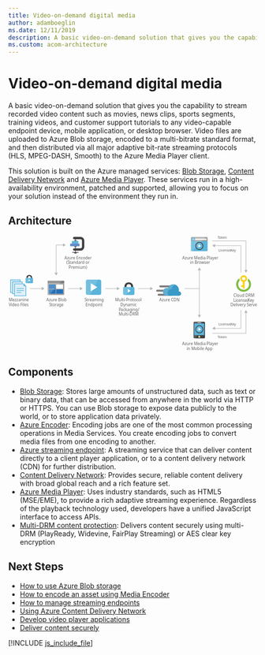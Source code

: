 ```yaml
---
title: Video-on-demand digital media
author: adamboeglin
ms.date: 12/11/2019
description: A basic video-on-demand solution that gives you the capability to stream recorded video content such as movies, news clips, sports segments, training videos, and customer support tutorials to any video-capable endpoint device, mobile application, or desktop browser. Video files are uploaded to Azure Blob storage, encoded to a multi-bitrate standard format, and then distributed via all major adaptive bit-rate streaming protocols (HLS, MPEG-DASH, Smooth) to the Azure Media Player client.
ms.custom: acom-architecture
---
```

# Video-on-demand digital media

A basic video-on-demand solution that gives you the capability to stream recorded video content such as movies, news clips, sports segments, training videos, and customer support tutorials to any video-capable endpoint device, mobile application, or desktop browser. Video files are uploaded to Azure Blob storage, encoded to a multi-bitrate standard format, and then distributed via all major adaptive bit-rate streaming protocols (HLS, MPEG-DASH, Smooth) to the Azure Media Player client.

This solution is built on the Azure managed services: [Blob Storage](/en-us/services/storage/blobs/), [Content Delivery Network](/en-us/services/cdn/) and [Azure Media Player](/en-us/services/media-services/media-player/). These services run in a high-availability environment, patched and supported, allowing you to focus on your solution instead of the environment they run in.


## Architecture

<svg class="architecture-diagram" aria-labelledby="digital-media-video" height="348.129" viewbox="0 0 746.468 348.129" width="746.468" xmlns="http://www.w3.org/2000/svg"><title id="digital-media-video">Video-on-demand digital media</title><desc>A basic video-on-demand solution that gives you the capability to stream recorded video content such as movies, news clips, sports segments, training videos, and customer support tutorials to any video-capable endpoint device, mobile application, or desktop browser. Video files are uploaded to Azure Blob storage, encoded to a multi-bitrate standard format, and then distributed via all major adaptive bit-rate streaming protocols (HLS, MPEG-DASH, Smooth) to the Azure Media Player client.</desc><line fill="none" stroke="#b5b6b6" stroke-miterlimit="10" stroke-width="1.5" x1="101.758" x2="64.754" y1="158.68" y2="158.68"></line><polygon fill="#b5b6b6" points="100.335 153.818 108.754 158.68 100.335 163.542 100.335 153.818"></polygon><line fill="none" stroke="#b5b6b6" stroke-miterlimit="10" stroke-width="1.5" x1="216.758" x2="179.754" y1="158.68" y2="158.68"></line><polygon fill="#b5b6b6" points="215.335 153.818 223.754 158.68 215.335 163.542 215.335 153.818"></polygon><line fill="none" stroke="#b5b6b6" stroke-miterlimit="10" stroke-width="1.5" x1="327.758" x2="290.754" y1="158.68" y2="158.68"></line><polygon fill="#b5b6b6" points="326.335 153.818 334.754 158.68 326.335 163.542 326.335 153.818"></polygon><line fill="none" stroke="#b5b6b6" stroke-miterlimit="10" stroke-width="1.5" x1="574.754" x2="529.754" y1="158.68" y2="158.68"></line><line fill="none" stroke="#b5b6b6" stroke-miterlimit="10" stroke-width="1.5" x1="574.148" x2="574.148" y1="102.177" y2="239.183"></line><polygon fill="#b5b6b6" points="569.287 103.599 574.148 95.18 579.01 103.599 569.287 103.599"></polygon><polygon fill="#b5b6b6" points="569.287 237.761 574.148 246.18 579.01 237.761 569.287 237.761"></polygon><polyline fill="none" points="165.758 27.68 143.754 27.68 143.754 112.599" stroke="#b5b6b6" stroke-miterlimit="10" stroke-width="1.5"></polyline><polygon fill="#b5b6b6" points="164.335 22.818 172.754 27.68 164.335 32.542 164.335 22.818"></polygon><polygon fill="#b5b6b6" points="138.893 111.176 143.754 119.596 148.616 111.176 138.893 111.176"></polygon><polyline fill="none" points="612.846 15.68 714.064 15.68 714.064 104.214" stroke="#b5b6b6" stroke-miterlimit="10" stroke-width="1.5"></polyline><polygon fill="#b5b6b6" points="709.202 102.792 714.064 111.211 718.926 102.792 709.202 102.792"></polygon><polyline fill="none" points="619.843 29.47 699.064 29.47 699.064 111.211" stroke="#b5b6b6" stroke-miterlimit="10" stroke-width="1.5"></polyline><polygon fill="#b5b6b6" points="621.266 34.331 612.846 29.47 621.266 24.608 621.266 34.331"></polygon><polyline fill="none" points="612.846 293.304 714.064 293.304 714.064 230.385" stroke="#b5b6b6" stroke-miterlimit="10" stroke-width="1.5"></polyline><polygon fill="#b5b6b6" points="718.926 231.807 714.064 223.388 709.202 231.807 718.926 231.807"></polygon><polyline fill="none" points="619.843 278.304 699.064 278.304 699.064 223.388" stroke="#b5b6b6" stroke-miterlimit="10" stroke-width="1.5"></polyline><polygon fill="#b5b6b6" points="621.266 283.165 612.846 278.304 621.266 273.442 621.266 283.165"></polygon><text fill="#5e5e5e" font-family="SegoeUI, Segoe UI" font-size="10" transform="translate(629.007 8.501)"><tspan letter-spacing="-0.098em">T</tspan><tspan x="4.263" y="0">oken</tspan></text><text fill="#5e5e5e" font-family="SegoeUI, Segoe UI" font-size="10" transform="translate(629.007 308.596)"><tspan letter-spacing="-0.098em">T</tspan><tspan x="4.263" y="0">oken</tspan></text><text fill="#5e5e5e" font-family="SegoeUI, Segoe UI" font-size="10" transform="translate(631.584 47.096)">License/<tspan letter-spacing="-0.013em" x="36.006" y="0">K</tspan><tspan x="41.675" y="0">ey</tspan></text><text fill="#5e5e5e" font-family="SegoeUI, Segoe UI" font-size="10" transform="translate(631.584 270.221)">License/<tspan letter-spacing="-0.013em" x="36.006" y="0">K</tspan><tspan x="41.675" y="0">ey</tspan></text><text fill="#5e5e5e" font-family="SegoeUI, Segoe UI" font-size="12" transform="translate(114.399 197.149)">Azure Blob<tspan letter-spacing="-0.032em" x="8.429" y="14.4">S</tspan><tspan x="14.417" y="14.4">torage</tspan></text><path d="M120.333,177.331a1.88,1.88,0,0,0,1.8,1.9h46.3a1.9,1.9,0,0,0,1.9-1.9v-33.1h-50Z" fill="#9fa0a2" transform="translate(-2.154 -1.285)"></path><path d="M168.433,136.531h-46.3a1.88,1.88,0,0,0-1.8,1.9v5.7h50v-5.7a1.9,1.9,0,0,0-1.9-1.9" fill="#7c7b7b" transform="translate(-2.154 -1.285)"></path><rect fill="#2272b9" height="13" width="20.4" x="121.88" y="146.346"></rect><rect fill="#2272b9" height="13" width="20.4" x="121.88" y="161.146"></rect><rect fill="#fff" height="13" width="20.3" x="144.08" y="146.346"></rect><rect fill="#2272b9" height="13" width="20.3" x="144.08" y="161.146"></rect><path d="M122.333,136.531a2.006,2.006,0,0,0-2,2v38.6a2.006,2.006,0,0,0,2,2h2.2l39.4-42.6Z" fill="#fff" opacity="0.2" style="isolation:isolate" transform="translate(-2.154 -1.285)"></path><text fill="#5e5e5e" font-family="SegoeUI, Segoe UI" font-size="12" transform="translate(229.326 197.149)"><tspan letter-spacing="-0.032em">S</tspan><tspan x="5.988" y="0">treaming</tspan><tspan x="2.965" y="14.4">Endpoint</tspan></text><path d="M281.333,173.611a5.52,5.52,0,0,1-5.52,5.52h-34.96a5.52,5.52,0,0,1-5.52-5.52v-34.96a5.52,5.52,0,0,1,5.52-5.52h34.96a5.52,5.52,0,0,1,5.52,5.52Z" fill="#5bb4da" transform="translate(-2.154 -1.285)"></path><path d="M248.213,179.131h-7.36a5.52,5.52,0,0,1-5.52-5.52v-34.96a5.52,5.52,0,0,1,5.52-5.52h31.28Z" fill="#fff" opacity="0.15" style="isolation:isolate" transform="translate(-2.154 -1.285)"></path><path d="M250.053,168.4V143.865l19.6,12.279Z" fill="#fff" transform="translate(-2.154 -1.285)"></path><rect fill="#b9539f" height="88.048" opacity="0" width="55.184" x="228.662" y="128.632"></rect><text fill="#5e5e5e" font-family="SegoeUI, Segoe UI" font-size="12" transform="translate(321.163 197.149)">Multi-Protocol <tspan x="15.422" y="14.4">Dynamic </tspan><tspan letter-spacing="-0.034em" x="10.749" y="28.8">P</tspan><tspan x="17.06" y="28.8">ackaging/</tspan><tspan x="10.711" y="43.2">Multi-DRM</tspan></text><path d="M377.186,155.444h0v-1.671a12.434,12.434,0,0,0-3.342-8.658c-1.975-2.278-6.379-3.721-9.645-3.721s-7.67,1.443-9.645,3.721a12.785,12.785,0,0,0-3.342,8.658v1.671h0l6,.683v-1.519a9.68,9.68,0,0,1,1.823-5.772c1.139-1.291,3.569-1.9,5.164-1.975a7.7,7.7,0,0,1,5.164,1.975,7.253,7.253,0,0,1,1.823,4.86v2.43Z" fill="#3f3f3f" transform="translate(-2.154 -1.285)"></path><path d="M351.214,155.444h0c-2.962,0-4.025,1.747-4.025,4.025v15.872c0,1.975,1.215,4.025,3.493,4.025h27.036c2.582,0,3.493-2.05,3.493-4.025V159.469c0-2.05-.835-4.025-4.025-4.025H351.214Z" fill="#5bb4da" transform="translate(-2.154 -1.285)"></path><polygon fill="#fff" points="359.29 159.855 367.644 165.411 359.29 170.967 359.29 159.855"></polygon><path d="M371.111,155.444h-19.9c-2.962,0-4.025,1.747-4.025,4.025v15.872c0,1.975,1.215,4.025,3.493,4.025h5.088Z" fill="#fff" opacity="0.15" style="isolation:isolate" transform="translate(-2.154 -1.285)"></path><line fill="none" stroke="#b5b6b6" stroke-miterlimit="10" stroke-width="1.5" x1="427.758" x2="389.754" y1="158.68" y2="158.68"></line><polygon fill="#b5b6b6" points="426.335 153.818 434.754 158.68 426.335 163.542 426.335 153.818"></polygon><text fill="#5e5e5e" font-family="SegoeUI, Segoe UI" font-size="12" transform="translate(168.859 70.483)">Azure Encoder<tspan x="5.584" y="14.4">(</tspan><tspan letter-spacing="-0.032em" x="9.205" y="14.4">S</tspan><tspan x="15.193" y="14.4">tandard or</tspan><tspan x="12.741" y="28.8">Premium)</tspan></text><path d="M219.023,45.982h-18.9a3.521,3.521,0,0,1,0-7.042h18.9a4.544,4.544,0,0,0,4.539-4.539V16.056a4.544,4.544,0,0,0-4.539-4.539h-18.9a3.521,3.521,0,0,1,0-7.042h18.9A11.594,11.594,0,0,1,230.6,16.056V34.4A11.594,11.594,0,0,1,219.023,45.982Z" fill="#3f3f3f" transform="translate(-2.154 -1.285)"></path><rect fill="#3f3f3f" height="1.76" width="19.056" x="192.224" y="48.96"></rect><rect fill="#3f3f3f" height="2.47" width="7.042" x="198.232" y="50.72"></rect><rect fill="#3f3f3f" height="40.489" width="1.76" x="200.872" y="10.232"></rect><rect fill="#618dc9" height="7.922" width="28.166" x="185.909" y="23.554"></rect><rect fill="#5bb4da" height="7.922" width="19.364" x="191.19" y="15.633"></rect><rect fill="#676767" height="2.641" width="7.042" x="198.232" y="12.992"></rect><rect fill="#676767" height="2.47" width="7.042" x="198.232" y="31.476"></rect><path d="M551,45.634a2.007,2.007,0,0,0,2.007,2.007h45.986A2.007,2.007,0,0,0,601,45.634V14.3H551Z" fill="#5bb4da" transform="translate(-2.154 -1.285)"></path><path d="M598.993,5.007H553.007A2.006,2.006,0,0,0,551,7.014V17.641h50V7.014a2.007,2.007,0,0,0-2.007-2.007" fill="#9fa0a2" transform="translate(-2.154 -1.285)"></path><path d="M553.014,5.007a2.007,2.007,0,0,0-2.007,2.007v38.62a2.008,2.008,0,0,0,2.007,2.007H555.2L594.62,5.007Z" fill="#fff" opacity="0.2" style="isolation:isolate" transform="translate(-2.154 -1.285)"></path><rect fill="#fff" height="3.942" width="33.671" x="561.703" y="8.501"></rect><path d="M562.31,11.69a4.878,4.878,0,1,1-4.878-4.879,4.879,4.879,0,0,1,4.878,4.879" fill="#5bb4da" transform="translate(-2.154 -1.285)"></path><polygon fill="#fff" points="554.762 10.954 556.975 13.29 555.774 13.29 552.815 10.472 555.763 7.654 556.961 7.654 554.762 9.976 560.155 9.976 560.155 10.954 554.762 10.954"></polygon><text fill="#5e5e5e" font-family="SegoeUI, Segoe UI" font-size="12" transform="translate(522.852 70.596)">Azure Media Player<tspan x="23.408" y="14.4">in Browser</tspan></text><circle cx="574.148" cy="30.68" fill="#5bb4da" r="11.52"></circle><path d="M568.156,40.111a11.52,11.52,0,0,1,16.292-16.292Z" fill="#fff" opacity="0.15" style="isolation:isolate" transform="translate(-2.154 -1.285)"></path><polygon fill="#fff" points="571.464 35.614 571.482 25.747 579.346 30.685 571.464 35.614"></polygon><path d="M576.3,22.187a9.778,9.778,0,1,1-9.778,9.778,9.778,9.778,0,0,1,9.778-9.778m0-2.222a12,12,0,1,0,12,12,12.014,12.014,0,0,0-12-12Z" fill="#3f3f3f" transform="translate(-2.154 -1.285)"></path><rect fill="#b9539f" height="84.23" opacity="0" width="101.871" x="520.975" y="1.95"></rect><text fill="#5e5e5e" font-family="SegoeUI, Segoe UI" font-size="12" transform="translate(522.577 328.796)">Azure Media Player<tspan x="13.512" y="14.4">in Mobile App</tspan></text><path d="M593.222,306.859a3,3,0,0,1-3,3H561.778a3,3,0,0,1-3-3v-44a3,3,0,0,1,3-3h28.445a3,3,0,0,1,3,3Z" fill="#3f3f3f" transform="translate(-2.154 -1.285)"></path><rect fill="#5bb4da" height="35.222" width="30" x="558.848" y="263.574"></rect><path d="M578.889,304.969A2.889,2.889,0,1,1,576,302.08a2.889,2.889,0,0,1,2.89,2.889" fill="#fff" transform="translate(-2.154 -1.285)"></path><path d="M577.895,304.969a1.894,1.894,0,1,1-1.9-1.894,1.9,1.9,0,0,1,1.9,1.894" fill="#b8d433" transform="translate(-2.154 -1.285)"></path><path d="M561,300.081V264.859h22.767l2.031-5H561.778a3,3,0,0,0-3,3v44a3,3,0,0,0,3,3h3.695l3.974-9.778Z" fill="#fff" opacity="0.15" style="isolation:isolate" transform="translate(-2.154 -1.285)"></path><path d="M581.111,262.676a.737.737,0,0,1-.738.738h-8.744a.739.739,0,1,1,0-1.477h8.744a.738.738,0,0,1,.738.739" fill="#1e1e1e" transform="translate(-2.154 -1.285)"></path><path d="M581.111,262.676a.737.737,0,0,1-.738.738h-8.744a.739.739,0,1,1,0-1.477h8.744a.738.738,0,0,1,.738.739" fill="#fff" transform="translate(-2.154 -1.285)"></path><circle cx="574.148" cy="281.304" fill="#5bb4da" r="11.52"></circle><path d="M568.156,290.734a11.52,11.52,0,0,1,16.292-16.292Z" fill="#fff" opacity="0.15" style="isolation:isolate" transform="translate(-2.154 -1.285)"></path><polygon fill="#fff" points="571.464 286.237 571.482 276.37 579.346 281.309 571.464 286.237"></polygon><path d="M576.3,272.811a9.778,9.778,0,1,1-9.778,9.778,9.778,9.778,0,0,1,9.778-9.778m0-2.222a12,12,0,1,0,12,12,12.014,12.014,0,0,0-12-12Z" fill="#3f3f3f" transform="translate(-2.154 -1.285)"></path><rect fill="#b9539f" height="87" opacity="0" width="101.871" x="521.975" y="258.18"></rect><text fill="#5e5e5e" font-family="SegoeUI, Segoe UI" font-size="12" transform="translate(676.625 183.66)">Cloud DRM<tspan x="-0.606" y="14.4">License/</tspan><tspan letter-spacing="-0.013em" x="42.601" y="14.4">K</tspan><tspan x="49.403" y="14.4">ey</tspan><tspan x="-8.965" y="28.8">Delivery Server</tspan></text><path d="M731.618,147.431a22.453,22.453,0,0,0-8.8-17.8v.7a13.743,13.743,0,0,1-1.5,6.1,16.294,16.294,0,1,1-28.4,10.9,16.426,16.426,0,0,1,4.7-11.5,13.161,13.161,0,0,1-1.3-5.6,5.7,5.7,0,0,1,.1-1.3,22.44,22.44,0,1,0,35.2,18.5Z" fill="#7fbb42" transform="translate(-2.154 -1.285)"></path><path d="M709.518,119.831a10.31,10.31,0,0,0-2.9,20.2v10.2h-4.8v5.2h4.8v3.8h5.7v-19.3a10.23,10.23,0,0,0,7.4-9.9A10.115,10.115,0,0,0,709.518,119.831Zm0,5.4a4.9,4.9,0,1,1-4.9,4.9A4.908,4.908,0,0,1,709.518,125.231Z" fill="#fbd118" transform="translate(-2.154 -1.285)"></path><text fill="#5e5e5e" font-family="SegoeUI, Segoe UI" font-size="12" transform="translate(453.719 197.559)">Azure CDN</text><path d="M498.853,156.467h-39.9a3.009,3.009,0,0,1-3-3h0a3.009,3.009,0,0,1,3-3h39.9a3.009,3.009,0,0,1,3,3h0A3.009,3.009,0,0,1,498.853,156.467Z" fill="#7c7b7b" transform="translate(-2.154 -1.285)"></path><path d="M490.753,181.517h-36.9a3.009,3.009,0,0,1-3-3h0a3.009,3.009,0,0,1,3-3h36.9a3.009,3.009,0,0,1,3,3h0A3.009,3.009,0,0,1,490.753,181.517Z" fill="#7c7b7b" transform="translate(-2.154 -1.285)"></path><path d="M486.4,169.367H449.5a3.009,3.009,0,0,1-3-3h0a3.009,3.009,0,0,1,3-3h36.9a3.009,3.009,0,0,1,3,3h0A3.009,3.009,0,0,1,486.4,169.367Z" fill="#7c7b7b" transform="translate(-2.154 -1.285)"></path><path d="M521.5,175.067a6.371,6.371,0,0,0-6.3-6.45h-.9a20.411,20.411,0,0,0,.6-4.5,16.869,16.869,0,0,0-16.8-16.8,17.071,17.071,0,0,0-15.9,11.4,15.081,15.081,0,0,0-3.75-.6,11.7,11.7,0,0,0,0,23.4H515.5a6.626,6.626,0,0,0,6-6.45" fill="#3999c7" transform="translate(-2.154 -1.285)"></path><path d="M484.453,181.367a10.682,10.682,0,0,1-3.15-5.7,11.275,11.275,0,0,1,12.45-13.95,16.334,16.334,0,0,1,9.45-13.5,19.139,19.139,0,0,0-5.1-.9,17.071,17.071,0,0,0-15.9,11.4,15.081,15.081,0,0,0-3.75-.6,11.7,11.7,0,0,0,0,23.4h0l6-.15Z" fill="#fff" opacity="0.2" style="isolation:isolate" transform="translate(-2.154 -1.285)"></path><rect fill="#b9539f" height="55" opacity="0" width="75.26" x="444.9" y="144.021"></rect><text fill="#5e5e5e" font-family="SegoeUI, Segoe UI" font-size="12" transform="translate(1.461 197.149)">Mezzanine<tspan x="-0.144" y="14.4">Video Files</tspan></text><polygon fill="#5bb4da" points="52.246 149.046 48.346 145.146 46.646 143.546 46.446 143.546 17.846 143.546 17.846 181.546 53.846 181.546 53.846 150.946 53.846 150.746 52.246 149.046"></polygon><polygon fill="#fff" opacity="0.8" points="45.846 145.546 19.846 145.546 19.846 179.546 51.846 179.546 51.846 151.546 45.846 151.546 45.846 145.546" style="isolation:isolate"></polygon><path d="M27,171.931a.9.9,0,0,1,.9-.9H40.3a.9.9,0,0,1,0,1.8H27.9a.9.9,0,0,1-.9-.9" fill="#5bb4da" transform="translate(-2.154 -1.285)"></path><path d="M27,165.731a.9.9,0,0,1,.9-.9H48.4a.9.9,0,1,1,0,1.8H27.9a.9.9,0,0,1-.9-.9" fill="#5bb4da" transform="translate(-2.154 -1.285)"></path><path d="M27,159.931a.9.9,0,0,1,.9-.9H48.4a.9.9,0,1,1,0,1.8H27.9a.9.9,0,0,1-.9-.9" fill="#5bb4da" transform="translate(-2.154 -1.285)"></path><rect fill="#5bb4da" height="6" width="29" x="7.846" y="131.546"></rect><rect fill="#5bb4da" height="40" width="6" x="5.846" y="131.546"></rect><polygon fill="#fff" opacity="0.8" points="9.846 133.546 7.846 133.546 7.846 169.546 11.846 169.546 11.846 137.546 34.846 137.546 34.846 133.546 9.846 133.546" style="isolation:isolate"></polygon><rect fill="#5bb4da" height="6" width="29" x="13.846" y="137.546"></rect><rect fill="#5bb4da" height="38" width="6" x="11.846" y="137.546"></rect><polygon fill="#fff" opacity="0.8" points="15.846 139.546 13.846 139.546 13.846 173.546 17.846 173.546 17.846 143.546 40.846 143.546 40.846 139.546 15.846 139.546" style="isolation:isolate"></polygon><path d="M73.75,128.13h0v-1.1a8.186,8.186,0,0,0-2.2-5.7c-1.3-1.5-4.2-2.45-6.35-2.45s-5.05.95-6.35,2.45a8.417,8.417,0,0,0-2.2,5.7v1.1h0l3.95.45v-1a6.373,6.373,0,0,1,1.2-3.8,5.33,5.33,0,0,1,3.4-1.3,5.07,5.07,0,0,1,3.4,1.3,4.776,4.776,0,0,1,1.2,3.2v1.6Z" fill="#3f3f3f" transform="translate(-2.154 -1.285)"></path><path d="M56.65,128.13h0A2.372,2.372,0,0,0,54,130.78v10.45a2.44,2.44,0,0,0,2.3,2.65H74.1c1.7,0,2.3-1.35,2.3-2.65V130.78a2.363,2.363,0,0,0-2.65-2.65H56.65Z" fill="#5bb4da" transform="translate(-2.154 -1.285)"></path><polygon fill="#fff" points="61.232 130.596 66.732 134.254 61.232 137.911 61.232 130.596"></polygon><path d="M69.75,128.13H56.65A2.372,2.372,0,0,0,54,130.78v10.45a2.44,2.44,0,0,0,2.3,2.65h3.35Z" fill="#fff" opacity="0.15" style="isolation:isolate" transform="translate(-2.154 -1.285)"></path><rect fill="#b9539f" height="97.149" opacity="0" width="75.246" y="116.546"></rect></svg>

## Components
* [Blob Storage](http://azure.microsoft.com/services/storage/blobs/): Stores large amounts of unstructured data, such as text or binary data, that can be accessed from anywhere in the world via HTTP or HTTPS. You can use Blob storage to expose data publicly to the world, or to store application data privately.
* [Azure Encoder](http://azure.microsoft.com/services/media-services/encoding/): Encoding jobs are one of the most common processing operations in Media Services. You create encoding jobs to convert media files from one encoding to another.
* [Azure streaming endpoint](http://azure.microsoft.com/services/media-services/live-on-demand/): A streaming service that can deliver content directly to a client player application, or to a content delivery network (CDN) for further distribution.
* [Content Delivery Network](http://azure.microsoft.com/services/cdn/): Provides secure, reliable content delivery with broad global reach and a rich feature set.
* [Azure Media Player](http://azure.microsoft.com/services/media-services/media-player/): Uses industry standards, such as HTML5 (MSE/EME), to provide a rich adaptive streaming experience. Regardless of the playback technology used, developers have a unified JavaScript interface to access APIs.
* [Multi-DRM content protection](http://azure.microsoft.com/services/media-services/content-protection/): Delivers content securely using multi-DRM (PlayReady, Widevine, FairPlay Streaming) or AES clear key encryption

## Next Steps
* [How to use Azure Blob storage](https://docs.microsoft.com/api/Redirect/documentation/articles/storage-dotnet-how-to-use-blobs/)
* [How to encode an asset using Media Encoder](https://docs.microsoft.com/api/Redirect/documentation/articles/media-services-dotnet-encode-with-media-encoder-standard/)
* [How to manage streaming endpoints](https://docs.microsoft.com/azure/media-services/media-services-portal-manage-streaming-endpoints)
* [Using Azure Content Delivery Network](https://docs.microsoft.com/api/Redirect/documentation/articles/cdn-create-new-endpoint/)
* [Develop video player applications](https://docs.microsoft.com/api/Redirect/documentation/articles/media-services-develop-video-players/)
* [Deliver content securely](http://azure.microsoft.com/services/media-services/content-protection/)

[!INCLUDE [js_include_file](../../../_js/index.md)]
